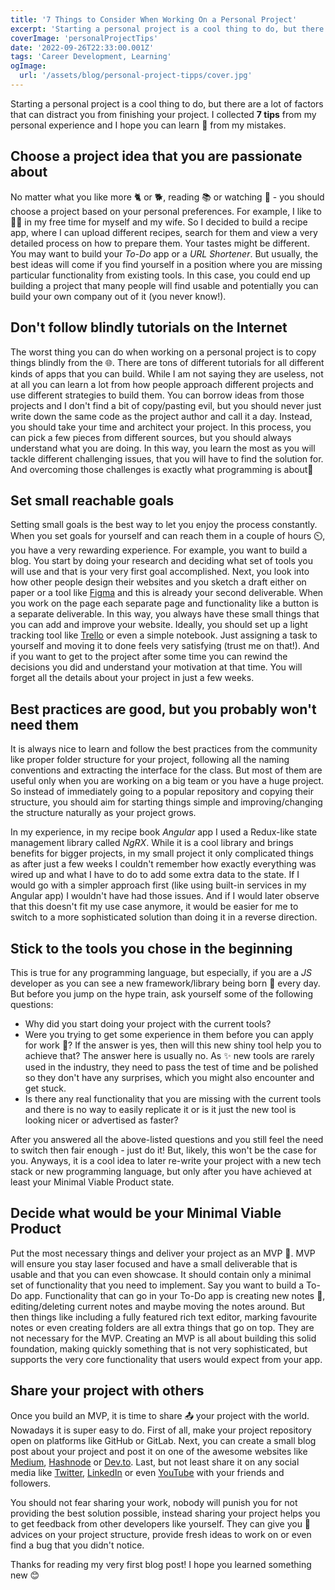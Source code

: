 ```yaml
---
title: '7 Things to Consider When Working On a Personal Project'
excerpt: 'Starting a personal project is a cool thing to do, but there are a lot of factors that can distract you from finishing your project. In this post, I collected 7 tips from my personal experience and I hope you can learn 📘 from my mistakes.'
coverImage: 'personalProjectTips'
date: '2022-09-26T22:33:00.001Z'
tags: 'Career Development, Learning'
ogImage:
  url: '/assets/blog/personal-project-tipps/cover.jpg'
---
```


Starting a personal project is a cool thing to do, but there are a lot of factors that can distract you from finishing your project. I collected **7 tips** from my personal experience and I hope you can learn 📘 from my mistakes.

## Choose a project idea that you are passionate about

No matter what you like more 🐈 or 🐕, reading 📚 or watching 🎥 - you should choose a project based on your personal preferences. For example, I like to 🧑‍🍳 in my free time for myself and my wife. So I decided to build a recipe app, where I can upload different recipes, search for them and view a very detailed process on how to prepare them. Your tastes might be different. You may want to build your *To-Do* app or a *URL Shortener*. But usually, the best ideas will come if you find yourself in a position where you are missing particular functionality from existing tools. In this case, you could end up building a project that many people will find usable and potentially you can build your own company out of it (you never know!). 

## Don't follow blindly tutorials on the Internet

The worst thing you can do when working on a personal project is to copy things blindly from the 🌐. There are tons of different tutorials for all different kinds of apps that you can build. While I am not saying they are useless, not at all you can learn a lot from how people approach different projects and use different strategies to build them. You can borrow ideas from those projects and I don't find a bit of copy/pasting evil, but you should never just write down the same code as the project author and call it a day. Instead, you should take your time and architect your project. In this process, you can pick a few pieces from different sources, but you should always understand what you are doing. In this way, you learn the most as you will tackle different challenging issues, that you will have to find the solution for. And overcoming those challenges is exactly what programming is about🚀

## Set small reachable goals

Setting small goals is the best way to let you enjoy the process constantly. When you set goals for yourself and can reach them in a couple of hours ⏲️, you have a very rewarding experience. For example, you want to build a blog. You start by doing your research and deciding what set of tools you will use and that is your very first goal accomplished. Next, you look into how other people design their websites and you sketch a draft either on paper or a tool like [Figma](https://www.figma.com/) and this is already your second deliverable. When you work on the page each separate page and functionality like a button is a separate deliverable. In this way, you always have these small things that you can add and improve your website. Ideally, you should set up a light tracking tool like [Trello](https://trello.com) or even a simple notebook. Just assigning a task to yourself and moving it to done feels very satisfying (trust me on that!). And if you want to get to the project after some time you can rewind the decisions you did and understand your motivation at that time. You will forget all the details about your project in just a few weeks.

## Best practices are good, but you probably won't need them

It is always nice to learn and follow the best practices from the community like proper folder structure for your project, following all the naming conventions and extracting the interface for the class. But most of them are useful only when you are working on a big team or you have a huge project. So instead of immediately going to a popular repository and copying their structure, you should aim for starting things simple and improving/changing the structure naturally as your project grows.

In my experience, in my recipe book *Angular* app I used a Redux-like state management library called *NgRX*. While it is a cool library and brings benefits for bigger projects, in my small project it only complicated things as after just a few weeks I couldn't remember how exactly everything was wired up and what I have to do to add some extra data to the state. If I would go with a simpler approach first (like using built-in services in my Angular app) I wouldn't have had those issues. And if I would later observe that this doesn't fit my use case anymore, it would be easier for me to switch to a more sophisticated solution than doing it in a reverse direction.

## Stick to the tools you chose in the beginning

This is true for any programming language, but especially, if you are a *JS* developer as you can see a new framework/library being born 👶 every day. But before you jump on the hype train, ask yourself some of the following questions: 

- Why did you start doing your project with the current tools? 
- Were you trying to get some experience in them before you can apply for work 💼? If the answer is yes, then will this new shiny tool help you to achieve that? The answer here is usually no. As ✨ new tools are rarely used in the industry, they need to pass the test of time and be polished so they don't have any surprises, which you might also encounter and get stuck.
- Is there any real functionality that you are missing with the current tools and there is no way to easily replicate it or is it just the new tool is looking nicer or advertised as faster?

After you answered all the above-listed questions and you still feel the need to switch then fair enough - just do it! But, likely, this won't be the case for you. Anyways, it is a cool idea to later re-write your project with a new tech stack or new programming language, but only after you have achieved at least your Minimal Viable Product state.

## Decide what would be your Minimal Viable Product

Put the most necessary things and deliver your project as an MVP 🚀. MVP will ensure you stay laser focused and have a small deliverable that is usable and that you can even showcase. It should contain only a minimal set of functionality that you need to implement. Say you want to build a To-Do app. Functionality that can go in your To-Do app is creating new notes 📓, editing/deleting current notes and maybe moving the notes around. But then things like including a fully featured rich text editor, marking favourite notes or even creating folders are all extra things that go on top. They are not necessary for the MVP. Creating an MVP is all about building this solid foundation, making quickly something that is not very sophisticated, but supports the very core functionality that users would expect from your app.

## Share your project with others

Once you build an MVP, it is time to share 📤 your project with the world. Nowadays it is super easy to do. First of all, make your project repository open on platforms like GitHub or GitLab. Next, you can create a small blog post about your project and post it on one of the awesome websites like [Medium](https://medium.com/), [Hashnode](https://hashnode.com)
 or [Dev.to](https://dev.to/). Last, but not least share it on any social media like [Twitter](https://twitter.com/), [LinkedIn](https://www.linkedin.com/) or even [YouTube](https://www.youtube.com/) with your friends and followers. 

You should not fear sharing your work, nobody will punish you for not providing the best solution possible, instead sharing your project helps you to get feedback from other developers like yourself. They can give you 💎 advices on your project structure, provide fresh ideas to work on or even find a bug that you didn't notice.

Thanks for reading my very first blog post! I hope you learned something new 😊